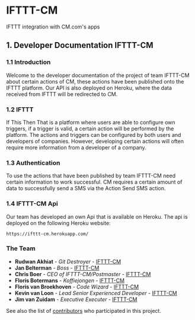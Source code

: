 # IFTTT-CM
IFTTT integration with CM.com's apps

## 1. Developer Documentation IFTTT-CM

### 1.1 Introduction
Welcome to the developer documentation of the project of team IFTTT-CM about certain actions of CM, these actions have been published onto the IFTTT platform. Our API is also deployed on Heroku, where the data received from IFTTT will be redirected to CM.

### 1.2 IFTTT
If This Then That is a platform where users are able to configure own triggers, if a trigger is valid, a certain action will be performed by the platform. The actions and triggers can be configured by both users and developers of companies. However, developing certain actions will often require more information from a developer of a company.

### 1.3 Authentication
To use the actions that have been published by team IFTTT-CM need certain information to work successful. CM requires a certain amount of data to successfully send a SMS via the Action Send SMS action. 

### 1.4 IFTTT-CM Api
Our team has developed an own Api that is available on Heroku. 
The api is deployed on the following Heroku website:
```
https://ifttt-cm.herokuapp.com/
```

### The Team
* **Rudwan Akhiat** - *Git Destroyer* - [IFTTT-CM](https://github.com/rudwan97)
* **Jan Belterman** - *Boss* - [IFTTT-CM](https://github.com/JanBelterman)
* **Chris Boer** - *CEO of IFTTT-CM/Postmaster* - [IFTTT-CM](https://github.com/lVlrChris)
* **Floris Botermans** - *Koffiejongen* - [IFTTT-CM](https://github.com/FlorisBotermans)
* **Floris van Broekhoven** - *Code Wizard* - [IFTTT-CM](https://github.com/Davilicus)
* **Kevin van Loon** - *Lead Senior Experienced Developer* - [IFTTT-CM](https://github.com/KevinvanLoon)
* **Jim van Zuidam** - *Executive Executer* - [IFTTT-CM](https://github.com/JvZuidam)

See also the list of [contributors](https://github.com/lVlrChris/IFTTT-CM/contributors) who participated in this project.
